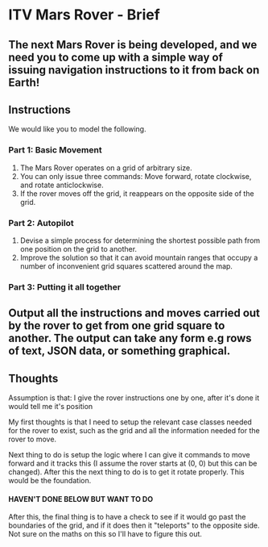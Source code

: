 # ITV Mars Rover - Brief

The next Mars Rover is being developed, and we need you to come up with a simple way of
issuing navigation instructions to it from back on Earth!
---
## Instructions
We would like you to model the following.
### Part 1: Basic Movement
1. The Mars Rover operates on a grid of arbitrary size.
2. You can only issue three commands: Move forward, rotate clockwise, and rotate
   anticlockwise.
3. If the rover moves off the grid, it reappears on the opposite side of the grid.

### Part 2: Autopilot
1. Devise a simple process for determining the shortest possible path from one position
   on the grid to another.
2. Improve the solution so that it can avoid mountain ranges that occupy a number of
   inconvenient grid squares scattered around the map.

### Part 3: Putting it all together
   Output all the instructions and moves carried out by the rover to get from one grid square to
   another. The output can take any form e.g rows of text, JSON data, or something graphical. 
---
## Thoughts

Assumption is that: I give the rover instructions one by one, after it's done it would tell me it's position

My first thoughts is that I need to setup the relevant case classes needed for the rover to exist, 
such as the grid and all the information needed for the rover to move. 

Next thing to do is setup the logic where I can give it commands to move forward and it tracks this (I assume the rover starts at (0, 0) but this can be changed). 
After this the next thing to do is to get it rotate properly. This would be the foundation.

#### HAVEN'T DONE BELOW BUT WANT TO DO

After this, the final thing is to have a check to see if it would go past the boundaries of the grid, 
and if it does then it "teleports" to the opposite side. Not sure on the maths on this so I'll have to figure this out.